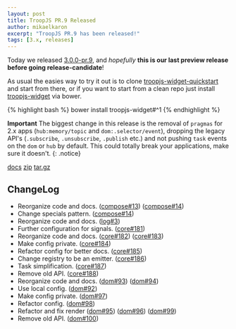 ```yaml
---
layout: post
title: TroopJS PR.9 Released
author: mikaelkaron
excerpt: "TroopJS PR.9 has been released!"
tags: [3.x, releases]
---
```


Today we released [3.0.0-pr.9](https://github.com/troopjs/troopjs/releases/tag/3.0.0-pr.9), and _hopefully_ __this is our last preview release before going release-candidate__!

As usual the easies way to try it out is to clone [troopjs-widget-quickstart](https://github.com/troopjs/troopjs-widget-quickstart/) and start from there, or if you want to start from a clean repo just install [troopjs-widget](https://github.com/troopjs/troopjs-widget) via bower.

{% highlight bash %}
bower install troopjs-widget#^1
{% endhighlight %}

**Important** The biggest change in this release is the removal of `pragmas` for 2.x apps (`hub:memory/topic` and `dom:.selector/event`), dropping the legacy API's (`.subscribe`, `.unsubscribe`, `.publish` etc.) and not pushing `task` events on the `dom` or `hub` by default. This could totally break your applications, make sure it doesn't.
{: .notice}

<div markdown="0">
<a href="https://cdn.rawgit.com/troopjs/troopjs/3.0.0-pr.9/docs/index.html" class="btn btn-info">docs</a>
<a href="https://github.com/troopjs/troopjs/archive/3.0.0-pr.9.zip" class="btn btn-success">zip</a>
<a href="https://github.com/troopjs/troopjs/archive/3.0.0-pr.9.tar.gz" class="btn btn-success">tar.gz</a>
</div>

## ChangeLog

- Reorganize code and docs. ([compose#13](https://github.com/troopjs/troopjs-compose/pull/13)) ([compose#14](https://github.com/troopjs/troopjs-compose/pull/14))
- Change specials pattern. ([compose#14](https://github.com/troopjs/troopjs-compose/pull/15))
- Reorganize code and docs. ([log#3](https://github.com/troopjs/troopjs-log/pull/3))
- Further configuration for signals. ([core#181](https://github.com/troopjs/troopjs-core/pull/181))
- Reorganize code and docs. ([core#182](https://github.com/troopjs/troopjs-core/pull/182)) ([core#183](https://github.com/troopjs/troopjs-core/pull/183))
- Make config private. ([core#184](https://github.com/troopjs/troopjs-core/pull/184))
- Refactor config for better docs. ([core#185](https://github.com/troopjs/troopjs-core/pull/185))
- Change registry to be an emitter. ([core#186](https://github.com/troopjs/troopjs-core/pull/186))
- Task simplification. ([core#187](https://github.com/troopjs/troopjs-core/pull/187))
- Remove old API. ([core#188](https://github.com/troopjs/troopjs-core/pull/188))
- Reorganize code and docs. ([dom#93](https://github.com/troopjs/troopjs-dom/pull/93)) ([dom#94](https://github.com/troopjs/troopjs-dom/pull/94))
- Use local config. ([dom#92](https://github.com/troopjs/troopjs-dom/pull/92))
- Make config private. ([dom#97](https://github.com/troopjs/troopjs-dom/pull/97))
- Refactor config. ([dom#98](https://github.com/troopjs/troopjs-dom/pull/98))
- Refactor and fix render ([dom#95](https://github.com/troopjs/troopjs-dom/pull/95)) ([dom#96](https://github.com/troopjs/troopjs-dom/pull/96)) ([dom#99](https://github.com/troopjs/troopjs-dom/pull/99))
- Remove old API. ([dom#100](https://github.com/troopjs/troopjs-dom/pull/100))
